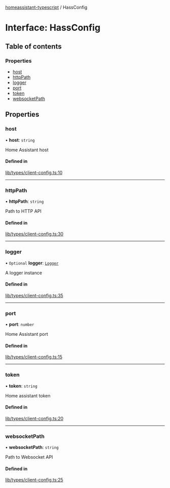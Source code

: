 [homeassistant-typescript](../README.md) / HassConfig

# Interface: HassConfig

## Table of contents

### Properties

- [host](HassConfig.md#host)
- [httpPath](HassConfig.md#httppath)
- [logger](HassConfig.md#logger)
- [port](HassConfig.md#port)
- [token](HassConfig.md#token)
- [websocketPath](HassConfig.md#websocketpath)

## Properties

### host

• **host**: `string`

Home Assistant host

#### Defined in

[lib/types/client-config.ts:10](https://github.com/benwainwright/hass-ts/blob/01f576e/src/lib/types/client-config.ts#L10)

___

### httpPath

• **httpPath**: `string`

Path to HTTP API

#### Defined in

[lib/types/client-config.ts:30](https://github.com/benwainwright/hass-ts/blob/01f576e/src/lib/types/client-config.ts#L30)

___

### logger

• `Optional` **logger**: [`Logger`](Logger.md)

A logger instance

#### Defined in

[lib/types/client-config.ts:35](https://github.com/benwainwright/hass-ts/blob/01f576e/src/lib/types/client-config.ts#L35)

___

### port

• **port**: `number`

Home Assistant port

#### Defined in

[lib/types/client-config.ts:15](https://github.com/benwainwright/hass-ts/blob/01f576e/src/lib/types/client-config.ts#L15)

___

### token

• **token**: `string`

Home assistant token

#### Defined in

[lib/types/client-config.ts:20](https://github.com/benwainwright/hass-ts/blob/01f576e/src/lib/types/client-config.ts#L20)

___

### websocketPath

• **websocketPath**: `string`

Path to Websocket API

#### Defined in

[lib/types/client-config.ts:25](https://github.com/benwainwright/hass-ts/blob/01f576e/src/lib/types/client-config.ts#L25)
